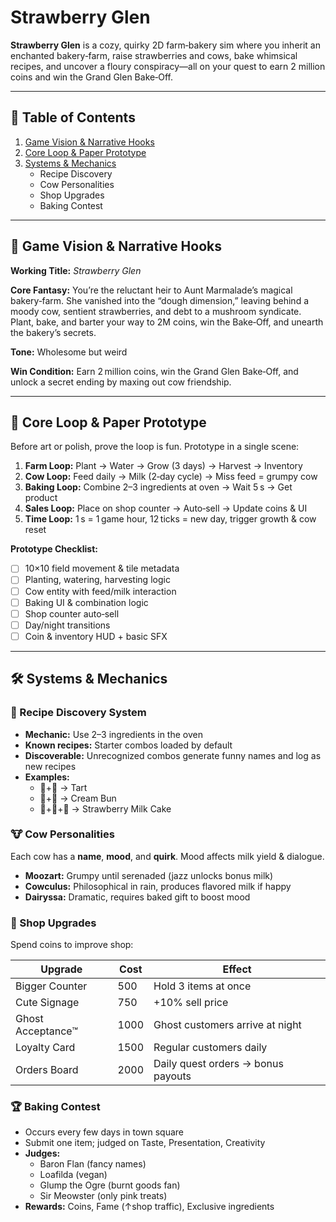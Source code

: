 # Strawberry Glen

**Strawberry Glen** is a cozy, quirky 2D farm‑bakery sim where you inherit an enchanted bakery‑farm, raise strawberries and cows, bake whimsical recipes, and uncover a floury conspiracy—all on your quest to earn 2 million coins and win the Grand Glen Bake‑Off.

---

## 📖 Table of Contents

1. [Game Vision & Narrative Hooks](#game-vision--narrative-hooks)
2. [Core Loop & Paper Prototype](#core-loop--paper-prototype)
3. [Systems & Mechanics](#systems--mechanics)
   - Recipe Discovery
   - Cow Personalities
   - Shop Upgrades
   - Baking Contest

---

## 🎨 Game Vision & Narrative Hooks

**Working Title:** _Strawberry Glen_

**Core Fantasy:** You’re the reluctant heir to Aunt Marmalade’s magical bakery‑farm. She vanished into the “dough dimension,” leaving behind a moody cow, sentient strawberries, and debt to a mushroom syndicate. Plant, bake, and barter your way to 2M coins, win the Bake‑Off, and unearth the bakery’s secrets.

**Tone:** Wholesome but weird

**Win Condition:** Earn 2 million coins, win the Grand Glen Bake‑Off, and unlock a secret ending by maxing out cow friendship.

---

## 🧪 Core Loop & Paper Prototype

Before art or polish, prove the loop is fun. Prototype in a single scene:

1. **Farm Loop:** Plant → Water → Grow (3 days) → Harvest → Inventory
2. **Cow Loop:** Feed daily → Milk (2‑day cycle) → Miss feed = grumpy cow
3. **Baking Loop:** Combine 2–3 ingredients at oven → Wait 5 s → Get product
4. **Sales Loop:** Place on shop counter → Auto‑sell → Update coins & UI
5. **Time Loop:** 1 s = 1 game hour, 12 ticks = new day, trigger growth & cow reset

**Prototype Checklist:**

- [ ] 10×10 field movement & tile metadata
- [ ] Planting, watering, harvesting logic
- [ ] Cow entity with feed/milk interaction
- [ ] Baking UI & combination logic
- [ ] Shop counter auto‑sell
- [ ] Day/night transitions
- [ ] Coin & inventory HUD + basic SFX

---

## 🛠️ Systems & Mechanics

### 🍰 Recipe Discovery System

- **Mechanic:** Use 2–3 ingredients in the oven
- **Known recipes:** Starter combos loaded by default
- **Discoverable:** Unrecognized combos generate funny names and log as new recipes
- **Examples:**
  - 🍓+🌾 → Tart
  - 🥛+🌾 → Cream Bun
  - 🍓+🥛+🌾 → Strawberry Milk Cake

### 🐮 Cow Personalities

Each cow has a **name**, **mood**, and **quirk**. Mood affects milk yield & dialogue.

- **Moozart:** Grumpy until serenaded (jazz unlocks bonus milk)
- **Cowculus:** Philosophical in rain, produces flavored milk if happy
- **Dairyssa:** Dramatic, requires baked gift to boost mood

### 🏪 Shop Upgrades

Spend coins to improve shop:

| Upgrade            | Cost | Effect                             |
| ------------------ | ---- | ---------------------------------- |
| Bigger Counter     | 500  | Hold 3 items at once               |
| Cute Signage       | 750  | +10% sell price                    |
| Ghost Acceptance™ | 1000 | Ghost customers arrive at night    |
| Loyalty Card       | 1500 | Regular customers daily            |
| Orders Board       | 2000 | Daily quest orders → bonus payouts |

### 🏆 Baking Contest

- Occurs every few days in town square
- Submit one item; judged on Taste, Presentation, Creativity
- **Judges:**
  - Baron Flan (fancy names)
  - Loafilda (vegan)
  - Glump the Ogre (burnt goods fan)
  - Sir Meowster (only pink treats)
- **Rewards:** Coins, Fame (↑shop traffic), Exclusive ingredients
